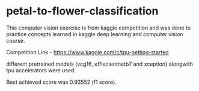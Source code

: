 # petal-to-flower-classification

This computer vision exercise is from kaggle competition and was done to practice concepts learned in kaggle deep learning and computer vision course.

Competition Link - https://www.kaggle.com/c/tpu-getting-started

different pretrained models (vcg16, effiecientnetb7 and xception) alongwith tpu accelerators were used.

Best achieved score was 0.93552 (f1 score).
